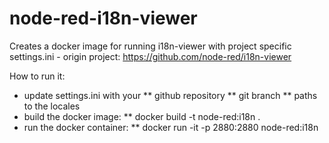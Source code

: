 # node-red-i18n-viewer

Creates a docker image for running i18n-viewer with project specific settings.ini - origin project: https://github.com/node-red/i18n-viewer

How to run it: 
* update settings.ini with your 
** github repository
** git branch 
** paths to the locales
* build the docker image: 
** docker build -t node-red:i18n .
* run the docker container:
** docker run -it -p 2880:2880 node-red:i18n
